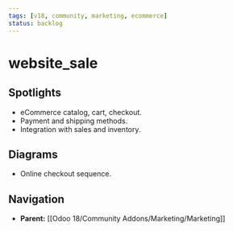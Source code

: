 ```yaml
---
tags: [v18, community, marketing, ecommerce]
status: backlog
---
```

# website_sale

## Spotlights
- eCommerce catalog, cart, checkout.
- Payment and shipping methods.
- Integration with sales and inventory.

## Diagrams
- Online checkout sequence.




## Navigation
- **Parent:** [[Odoo 18/Community Addons/Marketing/Marketing]]
